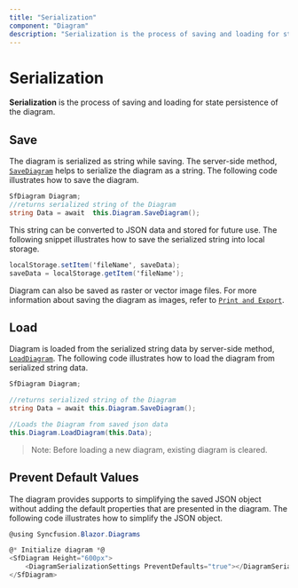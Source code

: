 ```yaml
---
title: "Serialization"
component: "Diagram"
description: "Serialization is the process of saving and loading for state persistence of the diagram."
---
```


# Serialization

**Serialization** is the process of saving and loading for state persistence of the diagram.

## Save

The diagram is serialized as string while saving. The server-side method, [`SaveDiagram`](https://help.syncfusion.com/cr/blazor/Syncfusion.Blazor.Diagrams.SfDiagram.html#Syncfusion_Blazor_Diagrams_SfDiagram_SaveDiagram) helps to serialize the diagram as a string. The following code illustrates how to save the diagram.

```csharp
SfDiagram Diagram;
//returns serialized string of the Diagram
string Data = await  this.Diagram.SaveDiagram();
```

This string can be converted to JSON data and stored for future use. The following snippet illustrates how to save the serialized string into local storage.

```csharp
localStorage.setItem('fileName', saveData);
saveData = localStorage.getItem('fileName');

```

Diagram can also be saved as raster or vector image files. For more information about saving the diagram as images, refer to [`Print and Export`](./export).

## Load

Diagram is loaded from the serialized string data by server-side method, [`LoadDiagram`](https://help.syncfusion.com/cr/blazor/Syncfusion.Blazor.Diagrams.SfDiagram.html#Syncfusion_Blazor_Diagrams_SfDiagram_LoadDiagram_System_String_).
The following code illustrates how to load the diagram from serialized string data.

```csharp
SfDiagram Diagram;

//returns serialized string of the Diagram
string Data = await this.Diagram.SaveDiagram();

//Loads the Diagram from saved json data
this.Diagram.LoadDiagram(this.Data);
```

>Note: Before loading a new diagram, existing diagram is cleared.

## Prevent Default Values

The diagram provides supports to simplifying the saved JSON object without adding the default properties that are presented in the diagram.
The following code illustrates how to simplify the JSON object.

```csharp
@using Syncfusion.Blazor.Diagrams

@* Initialize diagram *@
<SfDiagram Height="600px">
    <DiagramSerializationSettings PreventDefaults="true"></DiagramSerializationSettings>
</SfDiagram>
```
